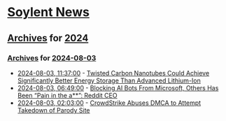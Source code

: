# [Soylent News](../../../README.md)

## [Archives](../../index.md) for [2024](../index.md)

### [Archives](../../index.md) for [2024-08-03](index.md)

* [2024-08-03, 11:37:00](https://soylentnews.org/article.pl?sid=24/08/03/0232239&from=rss) - [Twisted Carbon Nanotubes Could Achieve Significantly Better Energy Storage Than Advanced Lithium-Ion](https://soylentnews.org/article.pl?sid=24/08/03/0232239&from=rss)
* [2024-08-03, 06:49:00](https://soylentnews.org/article.pl?sid=24/08/02/2240249&from=rss) - [Blocking AI Bots From Microsoft, Others Has Been “Pain in the a**”: Reddit CEO](https://soylentnews.org/article.pl?sid=24/08/02/2240249&from=rss)
* [2024-08-03, 02:03:00](https://soylentnews.org/article.pl?sid=24/08/02/2235215&from=rss) - [CrowdStrike Abuses DMCA to Attempt Takedown of Parody Site](https://soylentnews.org/article.pl?sid=24/08/02/2235215&from=rss)
